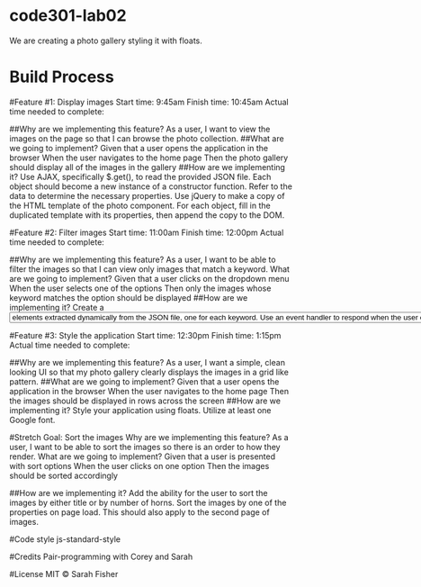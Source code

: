 # code301-lab02
We are creating a photo gallery styling it with floats.

# Build Process

#Feature #1: Display images
Start time: 9:45am
Finish time: 10:45am
Actual time needed to complete:

##Why are we implementing this feature?
As a user, I want to view the images on the page so that I can browse the photo collection.
##What are we going to implement?
Given that a user opens the application in the browser
When the user navigates to the home page
Then the photo gallery should display all of the images in the gallery
##How are we implementing it?
Use AJAX, specifically $.get(), to read the provided JSON file.
Each object should become a new instance of a constructor function. Refer to the data to determine the necessary properties.
Use jQuery to make a copy of the HTML template of the photo component. For each object, fill in the duplicated template with its properties, then append the copy to the DOM.


#Feature #2: Filter images
Start time: 11:00am
Finish time: 12:00pm
Actual time needed to complete:

##Why are we implementing this feature?
As a user, I want to be able to filter the images so that I can view only images that match a keyword.
What are we going to implement?
Given that a user clicks on the dropdown menu
When the user selects one of the options
Then only the images whose keyword matches the option should be displayed
##How are we implementing it?
Create a <select> element which contains unique <option> elements extracted dynamically from the JSON file, one for each keyword.
Use an event handler to respond when the user chooses an option from the select menu. Hide all of the images, then show those whose keyword matches the option chosen.
  
  
#Feature #3: Style the application
Start time: 12:30pm
Finish time: 1:15pm
Actual time needed to complete:

##Why are we implementing this feature?
As a user, I want a simple, clean looking UI so that my photo gallery clearly displays the images in a grid like pattern.
##What are we going to implement?
Given that a user opens the application in the browser
When the user navigates to the home page
Then the images should be displayed in rows across the screen
##How are we implementing it?
Style your application using floats.
Utilize at least one Google font.


#Stretch Goal: Sort the images
Why are we implementing this feature?
As a user, I want to be able to sort the images so there is an order to how they render.
What are we going to implement?
Given that a user is presented with sort options
When the user clicks on one option
Then the images should be sorted accordingly

##How are we implementing it?
Add the ability for the user to sort the images by either title or by number of horns.
Sort the images by one of the properties on page load. This should also apply to the second page of images.

#Code style
js-standard-style

#Credits
Pair-programming with Corey and Sarah

#License
MIT © Sarah Fisher
